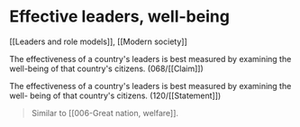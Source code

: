 # Effective leaders, well-being

[[Leaders and role models]], [[Modern society]]

The effectiveness of a country's leaders is best measured by examining the well-being of that country's citizens.
(068/[[Claim]])

The effectiveness of a country's leaders is best measured by examining the well- being of that country's citizens.
(120/[[Statement]])

> Similar to [[006-Great nation, welfare]].